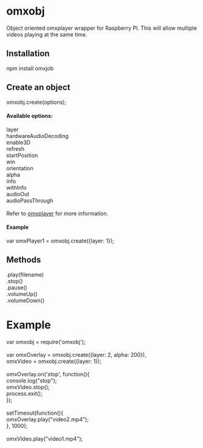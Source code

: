 # omxobj
Object oriented omxplayer wrapper for Raspberry PI. This will allow multiple videos playing at the same time.


<h2>Installation</h2>
npm install omxjob

<h2>Create an object</h2>
omxobj.create(options);

<h4>Available options:</h4>
layer<br/>
hardwareAudioDecoding<br/>
enable3D<br/>
refresh<br/>
startPosition<br/>
win<br/>
orientation<br/>
alpha<br/>
info<br/>
withInfo<br/>
audioOut<br/>
audioPassThrough<br/>
<br/>
Refer to <a href="https://github.com/huceke/omxplayer">omxplayer</a> for more information.

<h4>Example</h4>
var omxPlayer1 = omxobj.create({layer: 1});

<h2>Methods</h2>
  .play(filename)<br/>
  .stop()<br/>
  .pause()<br/>
  .volumeUp()<br/>
  .volumeDown()<br/>

<h1>Example</h1>
var omxobj = require('omxobj');<br/>
<br/>
var omxOverlay = omxobj.create({layer: 2, alpha: 200}),<br/>
	omxVideo = omxobj.create({layer: 1});<br/>
<br/>
omxOverlay.on('stop', function(){<br/>
	console.log("stop");<br/>
	omxVideo.stop();<br/>
	process.exit();<br/>
});<br/>
<br/>
setTimeout(function(){<br/>
	omxOverlay.play("video2.mp4");<br/>
}, 1000);<br/>
<br/>
omxVideo.play("video1.mp4");<br/>
